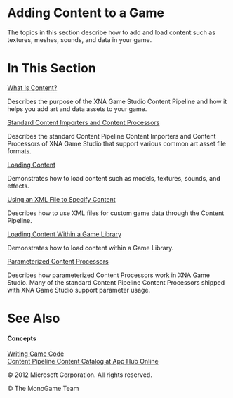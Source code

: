 

# Adding Content to a Game

The topics in this section describe how to add and load content such as textures, meshes, sounds, and data in your game.

# In This Section

[What Is Content?](CP_Overview.md)

Describes the purpose of the XNA Game Studio Content Pipeline and how it helps you add art and data assets to your game.

[Standard Content Importers and Content Processors](CP_StdImpsProcs.md)

Describes the standard Content Pipeline Content Importers and Content Processors of XNA Game Studio that support various common art asset file formats.

[Loading Content](AppModel_HowTo_LoadResources.md)

Demonstrates how to load content such as models, textures, sounds, and effects.

[Using an XML File to Specify Content](CP_XML_Overview.md)

Describes how to use XML files for custom game data through the Content Pipeline.

[Loading Content Within a Game Library](AppModel_HowTo_LoadLibraryResources.md)

Demonstrates how to load content within a Game Library.

[Parameterized Content Processors](CP_StdParamProcs.md)

Describes how parameterized Content Processors work in XNA Game Studio. Many of the standard Content Pipeline Content Processors shipped with XNA Game Studio support parameter usage.

# See Also

#### Concepts

[Writing Game Code](ProgrammingGuide.md)  
[Content Pipeline Content Catalog at App Hub Online](http://go.microsoft.com/fwlink/?LinkId=128876)  

© 2012 Microsoft Corporation. All rights reserved.  

© The MonoGame Team